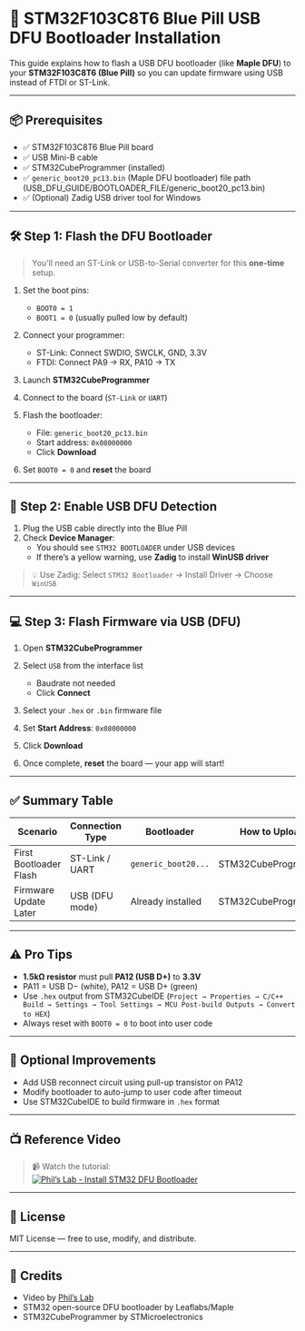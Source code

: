 # 🔌 STM32F103C8T6 Blue Pill USB DFU Bootloader Installation

This guide explains how to flash a USB DFU bootloader (like **Maple DFU**) to your **STM32F103C8T6 (Blue Pill)** so you can update firmware using USB instead of FTDI or ST-Link.

---

## 📦 Prerequisites

- ✅ STM32F103C8T6 Blue Pill board  
- ✅ USB Mini-B cable  
- ✅ STM32CubeProgrammer (installed)  
- ✅ `generic_boot20_pc13.bin` (Maple DFU bootloader) file path (USB_DFU_GUIDE/BOOTLOADER_FILE/generic_boot20_pc13.bin)
- ✅ (Optional) Zadig USB driver tool for Windows  

---

## 🛠️ Step 1: Flash the DFU Bootloader

> You'll need an ST-Link or USB-to-Serial converter for this **one-time** setup.

1. Set the boot pins:
   - `BOOT0 = 1`
   - `BOOT1 = 0` (usually pulled low by default)

2. Connect your programmer:
   - ST-Link: Connect SWDIO, SWCLK, GND, 3.3V
   - FTDI: Connect PA9 → RX, PA10 → TX

3. Launch **STM32CubeProgrammer**

4. Connect to the board (`ST-Link` or `UART`)

5. Flash the bootloader:
   - File: `generic_boot20_pc13.bin`
   - Start address: `0x08000000`
   - Click **Download**

6. Set `BOOT0 = 0` and **reset** the board

---

## 🔌 Step 2: Enable USB DFU Detection

1. Plug the USB cable directly into the Blue Pill  
2. Check **Device Manager**:
   - You should see `STM32 BOOTLOADER` under USB devices
   - If there’s a yellow warning, use **Zadig** to install **WinUSB driver**

> 💡 Use Zadig: Select `STM32 Bootloader` → Install Driver → Choose `WinUSB`

---

## 💻 Step 3: Flash Firmware via USB (DFU)

1. Open **STM32CubeProgrammer**

2. Select `USB` from the interface list  
   - Baudrate not needed  
   - Click **Connect**

3. Select your `.hex` or `.bin` firmware file

4. Set **Start Address**: `0x08000000`

5. Click **Download**

6. Once complete, **reset** the board — your app will start!

---

## ✅ Summary Table

| Scenario                  | Connection Type | Bootloader        | How to Upload        |
|---------------------------|------------------|--------------------|-----------------------|
| First Bootloader Flash    | ST-Link / UART   | `generic_boot20...`| STM32CubeProgrammer   |
| Firmware Update Later     | USB (DFU mode)   | Already installed  | STM32CubeProgrammer   |

---

## ⚠️ Pro Tips

- **1.5kΩ resistor** must pull **PA12 (USB D+)** to **3.3V**
- PA11 = USB D− (white), PA12 = USB D+ (green)
- Use `.hex` output from STM32CubeIDE (`Project → Properties → C/C++ Build → Settings → Tool Settings → MCU Post-build Outputs → Convert to HEX`)
- Always reset with `BOOT0 = 0` to boot into user code

---

## 🧠 Optional Improvements

- Add USB reconnect circuit using pull-up transistor on PA12
- Modify bootloader to auto-jump to user code after timeout
- Use STM32CubeIDE to build firmware in `.hex` format

---

## 📺 Reference Video

> 📹 Watch the tutorial:  
[![Phil’s Lab - Install STM32 DFU Bootloader](https://img.youtube.com/vi/ReSaV4y2XSA/0.jpg)](https://www.youtube.com/watch?v=ReSaV4y2XSA)

---

## 🧾 License

MIT License — free to use, modify, and distribute.

---

## 🙌 Credits

- Video by [Phil’s Lab](https://www.youtube.com/@PhilsLab)
- STM32 open-source DFU bootloader by Leaflabs/Maple
- STM32CubeProgrammer by STMicroelectronics

